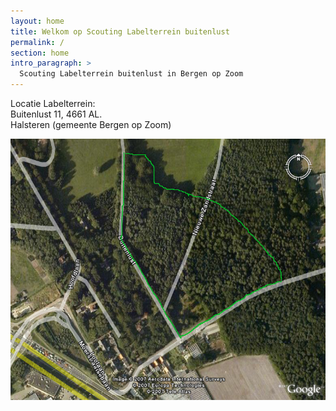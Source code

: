 ```yaml
---
layout: home
title: Welkom op Scouting Labelterrein buitenlust  
permalink: /
section: home
intro_paragraph: >
  Scouting Labelterrein buitenlust in Bergen op Zoom 
---
```

Locatie Labelterrein:  
Buitenlust 11, 4661 AL.  
Halsteren (gemeente Bergen op Zoom)


![lucht foto terein](../assets/img/overzichtsfoto.jpg)


